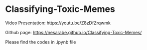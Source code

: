 # Classifying-Toxic-Memes

Video Presentation: https://youtu.be/Z8zDfZrqwmk

Github page: https://nesarabe.github.io/Classifying-Toxic-Memes/

Please find the codes in .ipynb file  
